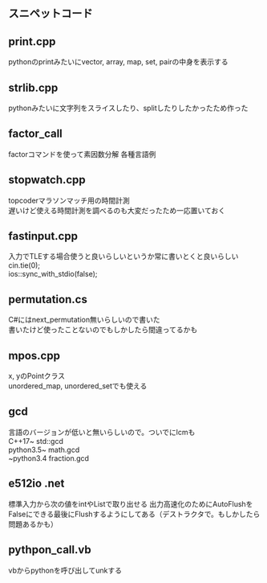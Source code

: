 ## スニペットコード  
## print.cpp
pythonのprintみたいにvector, array, map, set, pairの中身を表示する  
## strlib.cpp
pythonみたいに文字列をスライスしたり、splitしたりしたかったため作った  
## factor_call  
factorコマンドを使って素因数分解 各種言語例  
## stopwatch.cpp
topcoderマラソンマッチ用の時間計測  
遅いけど使える時間計測を調べるのも大変だったため一応置いておく  
## fastinput.cpp
入力でTLEする場合使うと良いらしいというか常に書いとくと良いらしい  
cin.tie(0);  
ios::sync_with_stdio(false);  
## permutation.cs
C#にはnext_permutation無いらしいので書いた  
書いたけど使ったことないのでもしかしたら間違ってるかも  
## mpos.cpp
x, yのPointクラス  
unordered_map, unordered_setでも使える  
## gcd
言語のバージョンが低いと無いらしいので。ついでにlcmも  
C++17~ std::gcd  
python3.5~ math.gcd  
~python3.4 fraction.gcd  
## e512io .net
標準入力から次の値をintやList<int>で取り出せる
出力高速化のためにAutoFlushをFalseにできる最後にFlushするようにしてある（デストラクタで。もしかしたら問題あるかも）  
## pythpon_call.vb  
vbからpythonを呼び出してunkする
